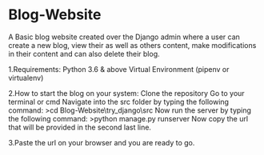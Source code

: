 # Blog-Website
A Basic blog website created over the Django admin where a user can create a new blog, view their as well as others content, make modifications in their content and can also delete their blog.

1.Requirements:
  Python 3.6 & above
  Virtual Environment (pipenv or virtualenv)
    
2.How to start the blog on your system:
  Clone the repository
  Go to your terminal or cmd
  Navigate into the src folder by typing the following command:
    >cd Blog-Website\try_django\src
  Now run the server by typing the following command:
    >python manage.py runserver
  Now copy the url that will be provided in the second last line.
  
3.Paste the url on your browser and you are ready to go.
